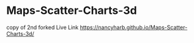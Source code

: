 # Maps-Scatter-Charts-3d
copy of 2nd forked
Live Link
https://nancyharb.github.io/Maps-Scatter-Charts-3d/

